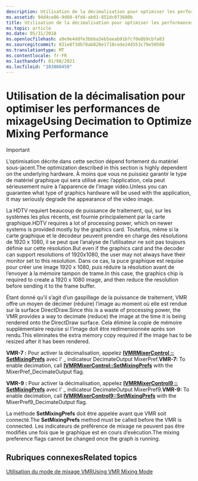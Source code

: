 ```yaml
---
description: Utilisation de la décimalisation pour optimiser les performances de mixage
ms.assetid: 94d4ce86-9d60-4fd4-ab01-851dc073680b
title: Utilisation de la décimalisation pour optimiser les performances de mixage
ms.topic: article
ms.date: 05/31/2018
ms.openlocfilehash: a9e9e4ddfe3bbba3eb5eeab91b7cf0e8b9cbfa03
ms.sourcegitcommit: 831e8f3db78ab820e1710cede244553c70e50500
ms.translationtype: MT
ms.contentlocale: fr-FR
ms.lasthandoff: 01/08/2021
ms.locfileid: "103866458"
---
```

# <a name="using-decimation-to-optimize-mixing-performance"></a><span data-ttu-id="100ed-103">Utilisation de la décimalisation pour optimiser les performances de mixage</span><span class="sxs-lookup"><span data-stu-id="100ed-103">Using Decimation to Optimize Mixing Performance</span></span>

> [!IMPORTANT]
> <span data-ttu-id="100ed-104">L’optimisation décrite dans cette section dépend fortement du matériel sous-jacent.</span><span class="sxs-lookup"><span data-stu-id="100ed-104">The optimization described in this section is highly dependent on the underlying hardware.</span></span> <span data-ttu-id="100ed-105">À moins que vous ne puissiez garantir le type de matériel graphique qui sera utilisé avec l’application, cela peut sérieusement nuire à l’apparence de l’image vidéo.</span><span class="sxs-lookup"><span data-stu-id="100ed-105">Unless you can guarantee what type of graphics hardware will be used with the application, it may seriously degrade the appearance of the video image.</span></span>

 

<span data-ttu-id="100ed-106">La HDTV requiert beaucoup de puissance de traitement, qui, sur les systèmes les plus récents, est fournie principalement par la carte graphique.</span><span class="sxs-lookup"><span data-stu-id="100ed-106">HDTV requires a lot of processing power, which on newer systems is provided mostly by the graphics card.</span></span> <span data-ttu-id="100ed-107">Toutefois, même si la carte graphique et le décodeur peuvent prendre en charge des résolutions de 1920 x 1080, il se peut que l’analyse de l’utilisateur ne soit pas toujours définie sur cette résolution.</span><span class="sxs-lookup"><span data-stu-id="100ed-107">But even if the graphics card and the decoder can support resolutions of 1920x1080, the user may not always have their monitor set to this resolution.</span></span> <span data-ttu-id="100ed-108">Dans ce cas, la puce graphique est requise pour créer une image 1920 x 1080, puis réduire la résolution avant de l’envoyer à la mémoire tampon de trame.</span><span class="sxs-lookup"><span data-stu-id="100ed-108">In this case, the graphics chip is required to create a 1920 x 1080 image, and then reduce the resolution before sending it to the frame buffer.</span></span>

<span data-ttu-id="100ed-109">Étant donné qu’il s’agit d’un gaspillage de la puissance de traitement, VMR offre un moyen de décimer (réduire) l’image au moment où elle est rendue sur la surface DirectDraw.</span><span class="sxs-lookup"><span data-stu-id="100ed-109">Since this is a waste of processing power, the VMR provides a way to decimate (reduce) the image at the time it is being rendered onto the DirectDraw surface.</span></span> <span data-ttu-id="100ed-110">Cela élimine la copie de mémoire supplémentaire requise si l’image doit être redimensionnée après son rendu.</span><span class="sxs-lookup"><span data-stu-id="100ed-110">This eliminates the extra memory copy required if the image has to be resized after it has been rendered.</span></span>

<span data-ttu-id="100ed-111">**VMR-7 :** Pour activer la décimalisation, appelez [**IVMRMixerControl :: SetMixingPrefs**](/windows/desktop/api/Strmif/nf-strmif-ivmrmixercontrol-setoutputrect) avec l' \_ indicateur DecimateOutput MixerPref.</span><span class="sxs-lookup"><span data-stu-id="100ed-111">**VMR-7:** To enable decimation, call [**IVMRMixerControl::SetMixingPrefs**](/windows/desktop/api/Strmif/nf-strmif-ivmrmixercontrol-setoutputrect) with the MixerPref\_DecimateOutput flag.</span></span>

<span data-ttu-id="100ed-112">**VMR-9 :** Pour activer la décimalisation, appelez [**IVMRMixerControl9 :: SetMixingPrefs**](/previous-versions/windows/desktop/api/Vmr9/nf-vmr9-ivmrmixercontrol9-setmixingprefs) avec l' \_ indicateur DecimateOutput MixerPref9.</span><span class="sxs-lookup"><span data-stu-id="100ed-112">**VMR-9:** To enable decimation, call [**IVMRMixerControl9::SetMixingPrefs**](/previous-versions/windows/desktop/api/Vmr9/nf-vmr9-ivmrmixercontrol9-setmixingprefs) with the MixerPref9\_DecimateOutput flag.</span></span>

<span data-ttu-id="100ed-113">La méthode **SetMixingPrefs** doit être appelée avant que VMR soit connecté.</span><span class="sxs-lookup"><span data-stu-id="100ed-113">The **SetMixingPrefs** method must be called before the VMR is connected.</span></span> <span data-ttu-id="100ed-114">Les indicateurs de préférence de mixage ne peuvent pas être modifiés une fois que le graphique est en cours d’exécution.</span><span class="sxs-lookup"><span data-stu-id="100ed-114">The mixing preference flags cannot be changed once the graph is running.</span></span>

## <a name="related-topics"></a><span data-ttu-id="100ed-115">Rubriques connexes</span><span class="sxs-lookup"><span data-stu-id="100ed-115">Related topics</span></span>

<dl> <dt>

[<span data-ttu-id="100ed-116">Utilisation du mode de mixage VMR</span><span class="sxs-lookup"><span data-stu-id="100ed-116">Using VMR Mixing Mode</span></span>](using-vmr-mixing-mode.md)
</dt> </dl>

 

 



